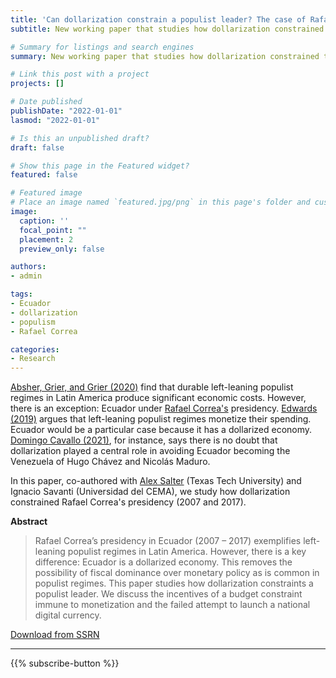 ```yaml
---
title: 'Can dollarization constrain a populist leader? The case of Rafael Correa in Ecuador'
subtitle: New working paper that studies how dollarization constrained the left-leaning populist regime of Rafael Correa in Ecuador (2007 - 2017).

# Summary for listings and search engines
summary: New working paper that studies how dollarization constrained the left-leaning populist regime of Rafael Correa in Ecuador (2007 - 2017).

# Link this post with a project
projects: []

# Date published
publishDate: "2022-01-01"
lasmod: "2022-01-01"

# Is this an unpublished draft?
draft: false

# Show this page in the Featured widget?
featured: false

# Featured image
# Place an image named `featured.jpg/png` in this page's folder and customize its options here.
image:
  caption: ''
  focal_point: ""
  placement: 2
  preview_only: false

authors:
- admin

tags:
- Ecuador
- dollarization
- populism
- Rafael Correa

categories:
- Research
---
```


[Absher, Grier, and Grier (2020)](https://www.sciencedirect.com/science/article/abs/pii/S0167268120302237) find that durable left-leaning populist regimes in Latin America produce significant economic costs. However, there is an exception: Ecuador under [Rafael Correa's](https://en.wikipedia.org/wiki/Rafael_Correa) presidency. [Edwards (2019)](https://www.aeaweb.org/articles?id=10.1257/jep.33.4.76) argues that left-leaning populist regimes monetize their spending. Ecuador would be a particular case because it has a dollarized economy. [Domingo Cavallo (2021)](https://www.amazon.com/dp/B093DZZ68N/ref=dp-kindle-redirect?_encoding=UTF8&btkr=1), for instance, says there is no doubt that dollarization played a central role in avoiding Ecuador becoming the Venezuela of Hugo Chávez and Nicolás Maduro.

In this paper, co-authored with [Alex Salter](https://www.awsalter.com/) (Texas Tech University) and Ignacio Savanti (Universidad del CEMA), we study how dollarization constrained Rafael Correa's presidency (2007 and 2017).

**Abstract**
> Rafael Correa’s presidency in Ecuador (2007 – 2017) exemplifies left-leaning populist regimes in Latin America. However, there is a key difference: Ecuador is a dollarized economy. This removes the possibility of fiscal dominance over monetary policy as is common in populist regimes. This paper studies how dollarization constraints a populist leader. We discuss the incentives of a budget constraint immune to monetization and the failed attempt to launch a national digital currency. 

<a href="https://papers.ssrn.com/sol3/papers.cfm?abstract_id=3988413" class="fancy-button">Download from SSRN</a>

---

{{% subscribe-button %}}